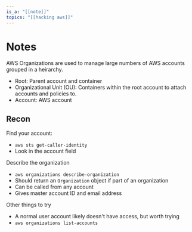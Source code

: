 ```yaml
---
is_a: "[[note]]"
topics: "[[hacking aws]]"
---
```

# Notes
AWS Organizations are used to manage large numbers of AWS accounts grouped in a heirarchy.
* Root: Parent account and container
* Organizational Unit (OU): Containers within the root account to attach accounts and policies to.
* Account: AWS account

## Recon
Find your account:
* ```aws sts get-caller-identity```
* Look in the account field

Describe the organization
* ```aws organizations describe-organization```
* Should return an ```Organization``` object if part of an organization
* Can be called from any account
* Gives master account ID and email address

Other things to try
* A normal user account likely doesn't have access, but worth trying
* ```aws organizations list-accounts```

